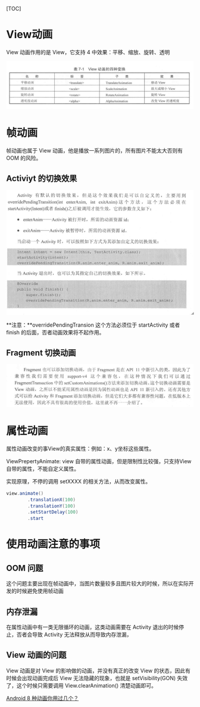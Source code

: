[TOC]

# View动画
View 动画作用的是 View，它支持 4 中效果：平移、缩放、旋转、透明

![image-20191022150642458](assets/image-20191022150642458.png)

# 帧动画

帧动画也属于 View 动画，他是播放一系列图片的，所有图片不能太大否则有 OOM 的风险。

## Activiyt 的切换效果

![image-20191022193852366](assets/image-20191022193852366.png)

**注意：**overridePendingTransion 这个方法必须位于 startActivity 或者 finish 的后面，否者动画效果将不起作用。

## Fragment 切换动画

![image-20191022193829969](assets/image-20191022193829969.png)

# 属性动画

属性动画改变的事View的真实属性：例如：x、y坐标这些属性。



ViewPrepertyAnimate: view 自带的属性动画，但是限制性比较强，只支持View自带的属性，不能自定义属性。

实现原理，不停的调用 setXXXX 的相关方法，从而改变属性。	

```java
view.animate()
		.translationX(100)
		.translationY(100)
		.setStartDelay(100)
		.start
```



# 使用动画注意的事项

## OOM 问题

这个问题主要出现在帧动画中，当图片数量较多且图片较大的时候，所以在实际开发的时候避免使用帧动画

## 内存泄漏

在属性动画中有一类无限循环的动画，这类动画需要在 Activity 退出的时候停止，否者会导致 Activity 无法释放从而导致内存泄漏，

## View 动画的问题

View 动画是对 View 的影响做的动画，并没有真正的改变 View 的状态，因此有时候会出现动画完成后 View 无法隐藏的现象，也就是 setVisibility(GON) 失效了，这个时候只需要调用 View.clearAnimation() 清楚动画即可。



[Android 8 种动画你用过几个？](https://mp.weixin.qq.com/s/NejvLY1IQsG5_I7hN91tPA)

